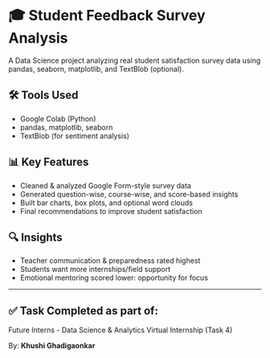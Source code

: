# 🎓 Student Feedback Survey Analysis

A Data Science project analyzing real student satisfaction survey data using pandas, seaborn, matplotlib, and TextBlob (optional).

## 🛠 Tools Used
- Google Colab (Python)
- pandas, matplotlib, seaborn
- TextBlob (for sentiment analysis)

## 📊 Key Features
- Cleaned & analyzed Google Form-style survey data
- Generated question-wise, course-wise, and score-based insights
- Built bar charts, box plots, and optional word clouds
- Final recommendations to improve student satisfaction

## 🔍 Insights
- Teacher communication & preparedness rated highest
- Students want more internships/field support
- Emotional mentoring scored lower: opportunity for focus

---

## ✅ Task Completed as part of:
Future Interns - Data Science & Analytics Virtual Internship (Task 4)

By: **Khushi Ghadigaonkar**
